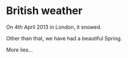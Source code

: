 British weather
===============

On 4th April 2013 in London, it snowed.

Other than that, we have had a beautiful Spring.

More lies...
